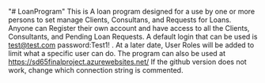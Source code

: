 "# LoanProgram" 
This is A loan program designed for a use by one or more persons to set manage Clients, Consultans, and Requests for Loans.
Anyone can Register their own account and have access to all the Clients, Consultants, and Pending Loan Requests.
A default login that can be used is test@test.com password:Test1! .
At a later date, User Roles will be added to limit what a specific user can do.
The program can also be used at https://sd65finalproject.azurewebsites.net/
If the github version does not work, change which connection string is commented.

